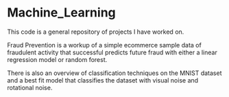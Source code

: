 # Machine_Learning
This code is a general repository of projects I have worked on.

Fraud Prevention is a workup of a simple ecommerce sample data of fraudulent activity that successful predicts future fraud with either a linear regression model or random forest.

There is also an overview of classification techniques on the MNIST dataset and a best fit model that classifies the dataset with visual noise and rotational noise.

